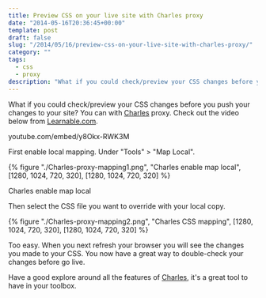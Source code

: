 ```yaml
---
title: Preview CSS on your live site with Charles proxy
date: "2014-05-16T20:36:45+00:00"
template: post
draft: false
slug: "/2014/05/16/preview-css-on-your-live-site-with-charles-proxy/"
category: ""
tags:
  - css
  - proxy
description: "What if you could check/preview your CSS changes before you push your changes to your site? You can with Charles proxy."
---
```


What if you could check/preview your CSS changes before you push your changes to your site? You can with <a href="http://charlesproxy.com" title="Charles proxy" target="_blank">Charles</a> proxy. Check out the video below from <a href="http://learnable.com" title="Learnable" target="_blank">Learnable.com</a>.

youtube.com/embed/y8Okx-RWK3M

First enable local mapping. Under "Tools" > "Map Local".

{% figure "./Charles-proxy-mapping1.png", "Charles enable map local", [1280, 1024, 720, 320], [1280, 1024, 720, 320] %}

Charles enable map local

Then select the CSS file you want to override with your local copy.

{% figure "./Charles-proxy-mapping2.png", "Charles CSS mapping", [1280, 1024, 720, 320], [1280, 1024, 720, 320] %}

Too easy. When you next refresh your browser you will see the changes you made to your CSS. You now have a great way to double-check your changes before go live.

Have a good explore around all the features of <a href="http://charlesproxy.com" title="Charles proxy" target="_blank">Charles</a>, it's a great tool to have in your toolbox.
